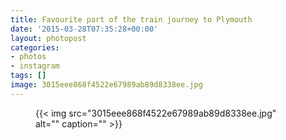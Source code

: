 ```yaml
---
title: Favourite part of the train journey to Plymouth
date: '2015-03-28T07:35:28+00:00'
layout: photopost
categories:
- photos
- instagram
tags: []
image: 3015eee868f4522e67989ab89d8338ee.jpg
---
```


<figure class="photo photo--square">
  {{< img src="3015eee868f4522e67989ab89d8338ee.jpg" alt="" caption="" >}}

</figure>




